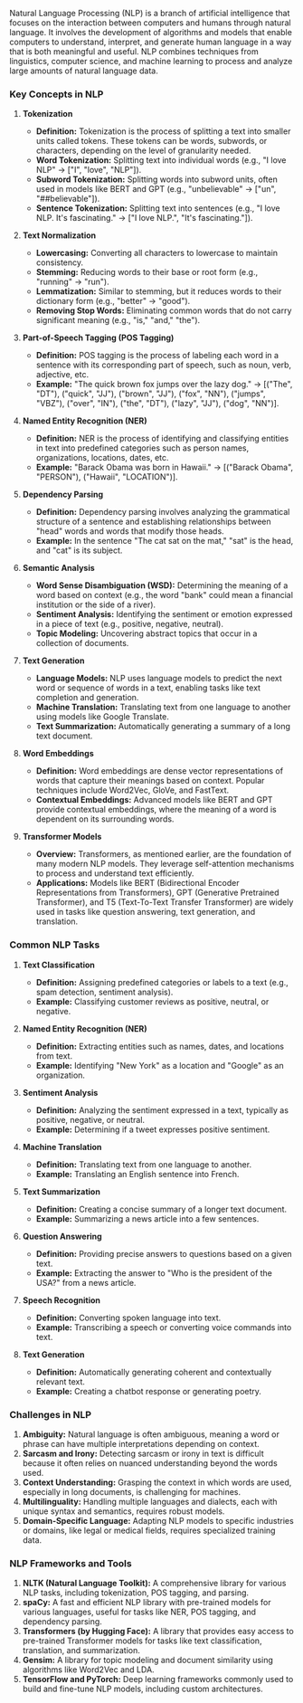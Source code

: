 Natural Language Processing (NLP) is a branch of artificial intelligence that focuses on the interaction between computers and humans through natural language. It involves the development of algorithms and models that enable computers to understand, interpret, and generate human language in a way that is both meaningful and useful. NLP combines techniques from linguistics, computer science, and machine learning to process and analyze large amounts of natural language data.

### Key Concepts in NLP

1. **Tokenization**
   - **Definition:** Tokenization is the process of splitting a text into smaller units called tokens. These tokens can be words, subwords, or characters, depending on the level of granularity needed.
   - **Word Tokenization:** Splitting text into individual words (e.g., "I love NLP" → ["I", "love", "NLP"]).
   - **Subword Tokenization:** Splitting words into subword units, often used in models like BERT and GPT (e.g., "unbelievable" → ["un", "##believable"]).
   - **Sentence Tokenization:** Splitting text into sentences (e.g., "I love NLP. It's fascinating." → ["I love NLP.", "It's fascinating."]).

2. **Text Normalization**
   - **Lowercasing:** Converting all characters to lowercase to maintain consistency.
   - **Stemming:** Reducing words to their base or root form (e.g., "running" → "run").
   - **Lemmatization:** Similar to stemming, but it reduces words to their dictionary form (e.g., "better" → "good").
   - **Removing Stop Words:** Eliminating common words that do not carry significant meaning (e.g., "is," "and," "the").

3. **Part-of-Speech Tagging (POS Tagging)**
   - **Definition:** POS tagging is the process of labeling each word in a sentence with its corresponding part of speech, such as noun, verb, adjective, etc.
   - **Example:** "The quick brown fox jumps over the lazy dog." → [("The", "DT"), ("quick", "JJ"), ("brown", "JJ"), ("fox", "NN"), ("jumps", "VBZ"), ("over", "IN"), ("the", "DT"), ("lazy", "JJ"), ("dog", "NN")].

4. **Named Entity Recognition (NER)**
   - **Definition:** NER is the process of identifying and classifying entities in text into predefined categories such as person names, organizations, locations, dates, etc.
   - **Example:** "Barack Obama was born in Hawaii." → [("Barack Obama", "PERSON"), ("Hawaii", "LOCATION")].

5. **Dependency Parsing**
   - **Definition:** Dependency parsing involves analyzing the grammatical structure of a sentence and establishing relationships between "head" words and words that modify those heads.
   - **Example:** In the sentence "The cat sat on the mat," "sat" is the head, and "cat" is its subject.

6. **Semantic Analysis**
   - **Word Sense Disambiguation (WSD):** Determining the meaning of a word based on context (e.g., the word "bank" could mean a financial institution or the side of a river).
   - **Sentiment Analysis:** Identifying the sentiment or emotion expressed in a piece of text (e.g., positive, negative, neutral).
   - **Topic Modeling:** Uncovering abstract topics that occur in a collection of documents.

7. **Text Generation**
   - **Language Models:** NLP uses language models to predict the next word or sequence of words in a text, enabling tasks like text completion and generation.
   - **Machine Translation:** Translating text from one language to another using models like Google Translate.
   - **Text Summarization:** Automatically generating a summary of a long text document.

8. **Word Embeddings**
   - **Definition:** Word embeddings are dense vector representations of words that capture their meanings based on context. Popular techniques include Word2Vec, GloVe, and FastText.
   - **Contextual Embeddings:** Advanced models like BERT and GPT provide contextual embeddings, where the meaning of a word is dependent on its surrounding words.

9. **Transformer Models**
   - **Overview:** Transformers, as mentioned earlier, are the foundation of many modern NLP models. They leverage self-attention mechanisms to process and understand text efficiently.
   - **Applications:** Models like BERT (Bidirectional Encoder Representations from Transformers), GPT (Generative Pretrained Transformer), and T5 (Text-To-Text Transfer Transformer) are widely used in tasks like question answering, text generation, and translation.

### Common NLP Tasks

1. **Text Classification**
   - **Definition:** Assigning predefined categories or labels to a text (e.g., spam detection, sentiment analysis).
   - **Example:** Classifying customer reviews as positive, neutral, or negative.

2. **Named Entity Recognition (NER)**
   - **Definition:** Extracting entities such as names, dates, and locations from text.
   - **Example:** Identifying "New York" as a location and "Google" as an organization.

3. **Sentiment Analysis**
   - **Definition:** Analyzing the sentiment expressed in a text, typically as positive, negative, or neutral.
   - **Example:** Determining if a tweet expresses positive sentiment.

4. **Machine Translation**
   - **Definition:** Translating text from one language to another.
   - **Example:** Translating an English sentence into French.

5. **Text Summarization**
   - **Definition:** Creating a concise summary of a longer text document.
   - **Example:** Summarizing a news article into a few sentences.

6. **Question Answering**
   - **Definition:** Providing precise answers to questions based on a given text.
   - **Example:** Extracting the answer to "Who is the president of the USA?" from a news article.

7. **Speech Recognition**
   - **Definition:** Converting spoken language into text.
   - **Example:** Transcribing a speech or converting voice commands into text.

8. **Text Generation**
   - **Definition:** Automatically generating coherent and contextually relevant text.
   - **Example:** Creating a chatbot response or generating poetry.

### Challenges in NLP

1. **Ambiguity:** Natural language is often ambiguous, meaning a word or phrase can have multiple interpretations depending on context.
2. **Sarcasm and Irony:** Detecting sarcasm or irony in text is difficult because it often relies on nuanced understanding beyond the words used.
3. **Context Understanding:** Grasping the context in which words are used, especially in long documents, is challenging for machines.
4. **Multilinguality:** Handling multiple languages and dialects, each with unique syntax and semantics, requires robust models.
5. **Domain-Specific Language:** Adapting NLP models to specific industries or domains, like legal or medical fields, requires specialized training data.

### NLP Frameworks and Tools

1. **NLTK (Natural Language Toolkit):** A comprehensive library for various NLP tasks, including tokenization, POS tagging, and parsing.
2. **spaCy:** A fast and efficient NLP library with pre-trained models for various languages, useful for tasks like NER, POS tagging, and dependency parsing.
3. **Transformers (by Hugging Face):** A library that provides easy access to pre-trained Transformer models for tasks like text classification, translation, and summarization.
4. **Gensim:** A library for topic modeling and document similarity using algorithms like Word2Vec and LDA.
5. **TensorFlow and PyTorch:** Deep learning frameworks commonly used to build and fine-tune NLP models, including custom architectures.

